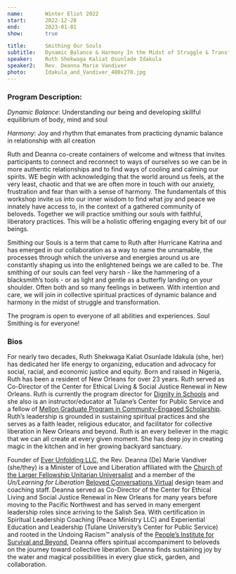 ```yaml
---
name:       Winter Eliot 2022
start:      2022-12-28
end:        2023-01-01
show:       true

title:      Smithing Our Souls
subtitle:   Dynamic Balance & Harmony In the Midst of Struggle & Transformation
speaker:    Ruth Shekwaga Kaliat Osunlade Idakula
speaker2:   Rev. Deanna Marie Vandiver
photo:      Idakula_and_Vandiver_480x270.jpg
---
```


### Program Description:

*Dynamic Balance*:  Understanding our being and developing skillful equilibrium of body, mind and soul

*Harmony*:  Joy and rhythm that emanates from practicing dynamic balance in relationship with all creation

Ruth and Deanna co-create containers of welcome and witness that invites participants to connect and reconnect to ways of ourselves so we can be in more authentic relationships and to find ways of cooling and calming our spirits. WE begin with acknowledging that the world around us feels, at the very least, chaotic and that we are often more in touch  with our anxiety, frustration and fear than with a sense of harmony.  The fundamentals of this workshop invite us into our inner wisdom to find what joy and peace we innately have access to, in the context of a gathered community of beloveds. Together we will practice smithing our souls with faithful, liberatory practices.  This will be a holistic offering engaging every bit of our beings.

Smithing our Souls is a term that came to Ruth after Hurricane Katrina and has emerged in our collaboration as a way to name the unnamable, the processes through which the universe and energies around us are constantly shaping us into the enlightened beings we are called to be.  The smithing of our souls can feel very harsh - like the hammering of a blacksmith’s tools - or as light and gentle as a butterfly landing on your shoulder.  Often both and so many feelings in between.  With intention and care, we will join in collective spiritual practices of dynamic balance and harmony in the midst of struggle and transformation.

The program is open to everyone of all abilities and experiences. Soul Smithing is for everyone!

### Bios

For nearly two decades, Ruth Shekwaga Kaliat Osunlade Idakula (she, her)  has dedicated her life energy to organizing, education and advocacy for social, racial, and economic justice and equity. Born and raised in Nigeria, Ruth has been a resident of New Orleans for over 23 years. Ruth served as Co-Director of the Center for Ethical Living & Social Justice Renewal in New Orleans.  Ruth is currently the program director for [Dignity in Schools](https://dignityinschools.org/) and she also is an instructor/educator at Tulane’s Center for Public Service and a fellow of [Mellon Graduate Program in Community-Engaged Scholarship](https://cps.tulane.edu/academics/mellon-graduate-program). Ruth’s leadership is grounded in sustaining spiritual practices and she serves as a faith leader, religious educator, and facilitator for collective liberation in New Orleans and beyond.  Ruth is an every believer in the magic that we can all create at every given moment.  She has deep joy in creating magic in the kitchen and in her growing backyard sanctuary.

 Founder of [Ever Unfolding LLC](http://www.everunfolding.life/), the Rev. Deanna (De) Marie Vandiver (she/they) is a Minister of Love and Liberation affiliated with the [Church of the Larger Fellowship Unitarian Universalist](https://www.questformeaning.org/clfuu/) and a member of the *Un/Learning for Liberation* [Beloved Conversations Virtual](https://www.meadville.edu/fahs-collaborative/beloved-conversations/) design team and coaching staff.  Deanna served as Co-Director of the Center for Ethical Living and Social Justice Renewal in New Orleans for many years before moving to the Pacific Northwest and has served in many emergent leadership roles since arriving to the Salish Sea.  With certification in Spiritual Leadership Coaching (Peace Ministry LLC) and Experiential Education and Leadership (Tulane University’s Center for Public Service) and rooted in the Undoing Racism™ analysis of the [People’s Institute for Survival and Beyond](https://pisab.org/), Deanna offers spiritual accompaniment to beloveds on the journey toward collective liberation. Deanna finds sustaining joy by the water and magical possibilities in every glue stick, garden, and collaboration.